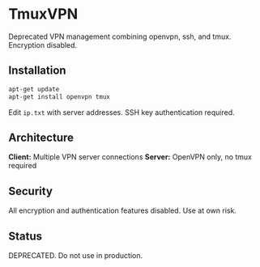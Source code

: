 # TmuxVPN

Deprecated VPN management combining openvpn, ssh, and tmux. Encryption disabled.

## Installation

```bash
apt-get update
apt-get install openvpn tmux
```

Edit `ip.txt` with server addresses. SSH key authentication required.

## Architecture

**Client:** Multiple VPN server connections
**Server:** OpenVPN only, no tmux required

## Security

All encryption and authentication features disabled. Use at own risk.

## Status

DEPRECATED. Do not use in production.

